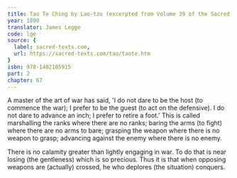 ```yaml
---
title: Tao Te Ching by Lao-tzu (excerpted from Volume 39 of the Sacred Books of the East.)
year: 1890
translator: James Legge
code: lge
source: {
  label: sacred-texts.com,
  url: https://sacred-texts.com/tao/taote.htm
}
isbn: 978-1402185915
part: 2
chapter: 67
---
```

A master of the art of war has said, 'I do not dare to be the host (to commence the war); I prefer to be the guest (to act on the defensive).
I do not dare to advance an inch; I prefer to retire a foot.' This is called marshalling the ranks where there are no ranks; baring the arms (to fight) where there are no arms to bare; grasping the weapon where there is no weapon to grasp; advancing against the enemy where there is no enemy. 

There is no calamity greater than lightly engaging in war. To do that is near losing (the gentleness) which is so precious. Thus it is that when opposing weapons are (actually) crossed, he who deplores (the situation) conquers.